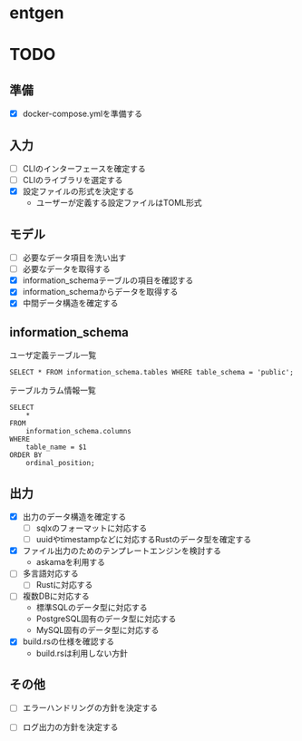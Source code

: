 # entgen

# TODO

## 準備

- [x] docker-compose.ymlを準備する

## 入力

- [ ] CLIのインターフェースを確定する
- [ ] CLIのライブラリを選定する
- [x] 設定ファイルの形式を決定する
    - ユーザーが定義する設定ファイルはTOML形式

## モデル

- [ ] 必要なデータ項目を洗い出す
- [ ] 必要なデータを取得する
- [x] information_schemaテーブルの項目を確認する
- [x] information_schemaからデータを取得する
- [x] 中間データ構造を確定する

## information_schema

ユーザ定義テーブル一覧

```
SELECT * FROM information_schema.tables WHERE table_schema = 'public';
```

テーブルカラム情報一覧

```
SELECT                                    
    *
FROM
    information_schema.columns
WHERE
    table_name = $1
ORDER BY
    ordinal_position;
```

## 出力

- [x] 出力のデータ構造を確定する
    - [ ] sqlxのフォーマットに対応する
    - [ ] uuidやtimestampなどに対応するRustのデータ型を確定する
- [x] ファイル出力のためのテンプレートエンジンを検討する
    - askamaを利用する
- [ ] 多言語対応する
    - [ ] Rustに対応する
- [ ] 複数DBに対応する
    - 標準SQLのデータ型に対応する
    - PostgreSQL固有のデータ型に対応する
    - MySQL固有のデータ型に対応する
- [x] build.rsの仕様を確認する
    - build.rsは利用しない方針

## その他

- [ ] エラーハンドリングの方針を決定する
- [ ] ログ出力の方針を決定する


